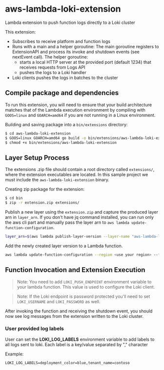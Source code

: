 # aws-lambda-loki-extension

Lambda extension to push function logs directly to a Loki cluster

This extension: 
* Subscribes to receive platform and function logs
* Runs with a main and a helper goroutine: The main goroutine registers to ExtensionAPI and process its invoke and shutdown events (see nextEvent call). The helper goroutine:
    - starts a local HTTP server at the provided port (default 1234) that receives requests from Logs API
    - pushes the logs to a Loki handler
* Loki clients pushes the logs in batches to the cluster

## Compile package and dependencies

To run this extension, you will need to ensure that your build architecture matches that of the Lambda execution environment by compiling with `GOOS=linux` and `GOARCH=amd64` if you are not running in a Linux environment.

Building and saving package into a `bin/extensions` directory:
```bash
$ cd aws-lambda-loki-extension
$ GOOS=linux GOARCH=amd64 go build -o bin/extensions/aws-lambda-loki-extension main.go
$ chmod +x bin/extensions/aws-lambda-loki-extension
```

## Layer Setup Process

The extensions .zip file should contain a root directory called `extensions/`, where the extension executables are located. In this sample project we must include the `aws-lambda-loki-extension` binary.

Creating zip package for the extension:
```bash
$ cd bin
$ zip -r extension.zip extensions/
```

Publish a new layer using the `extension.zip` and capture the produced layer arn in `layer_arn`. If you don't have jq command installed, you can run only the aws cli part and manually pass the layer arn to `aws lambda update-function-configuration`.
```bash
layer_arn=$(aws lambda publish-layer-version --layer-name "aws-lambda-loki-extension" --region "<use your region>" --zip-file  "fileb://extension.zip" | jq -r '.LayerVersionArn')
```

Add the newly created layer version to a Lambda function.
```bash
aws lambda update-function-configuration --region <use your region> --function-name <your function name> --layers $layer_arn
```

## Function Invocation and Extension Execution

> Note: You need to add `LOKI_PUSH_ENDPOINT` environment variable to your lambda function. This value is used to configure the Loki client.

> Note: If the Loki endpoint is password protected you'll need to set `LOKI_USERNAME` and `LOKI_PASSWORD` as well.

After invoking the function and receiving the shutdown event, you should now see log messages from the extension written to the Loki cluster.

### User provided log labels

User can set the **LOKI_LOG_LABELS** environment variable to add labels to all logs sent to loki. Each label is a key/value separated by "," character

Example: 
```shell
LOKI_LOG_LABELS=deployment_color=blue,tenant_name=contoso
```
